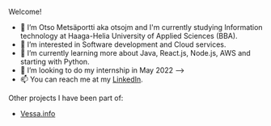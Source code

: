 Welcome!

- 👋 I’m Otso Metsäportti aka otsojm and I'm currently studying Information technology at Haaga-Helia University of Applied Sciences (BBA).
- 👀 I’m interested in Software development and Cloud services.
- 🌱 I’m currently learning more about Java, React.js, Node.js, AWS and starting with Python.
- 💞️ I’m looking to do my internship in May 2022 -->
- 📫 You can reach me at my [LinkedIn](https://fi.linkedin.com/in/otso-metsaportti).

Other projects I have been part of:

- [Vessa.info](https://vessa.info)

<!---
otsojm/otsojm is a ✨ special ✨ repository because its `README.md` (this file) appears on your GitHub profile.
You can click the Preview link to take a look at your changes.
--->
